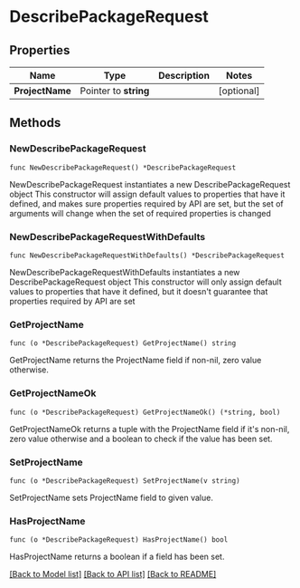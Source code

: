 # DescribePackageRequest

## Properties

Name | Type | Description | Notes
------------ | ------------- | ------------- | -------------
**ProjectName** | Pointer to **string** |  | [optional] 

## Methods

### NewDescribePackageRequest

`func NewDescribePackageRequest() *DescribePackageRequest`

NewDescribePackageRequest instantiates a new DescribePackageRequest object
This constructor will assign default values to properties that have it defined,
and makes sure properties required by API are set, but the set of arguments
will change when the set of required properties is changed

### NewDescribePackageRequestWithDefaults

`func NewDescribePackageRequestWithDefaults() *DescribePackageRequest`

NewDescribePackageRequestWithDefaults instantiates a new DescribePackageRequest object
This constructor will only assign default values to properties that have it defined,
but it doesn't guarantee that properties required by API are set

### GetProjectName

`func (o *DescribePackageRequest) GetProjectName() string`

GetProjectName returns the ProjectName field if non-nil, zero value otherwise.

### GetProjectNameOk

`func (o *DescribePackageRequest) GetProjectNameOk() (*string, bool)`

GetProjectNameOk returns a tuple with the ProjectName field if it's non-nil, zero value otherwise
and a boolean to check if the value has been set.

### SetProjectName

`func (o *DescribePackageRequest) SetProjectName(v string)`

SetProjectName sets ProjectName field to given value.

### HasProjectName

`func (o *DescribePackageRequest) HasProjectName() bool`

HasProjectName returns a boolean if a field has been set.


[[Back to Model list]](../README.md#documentation-for-models) [[Back to API list]](../README.md#documentation-for-api-endpoints) [[Back to README]](../README.md)


